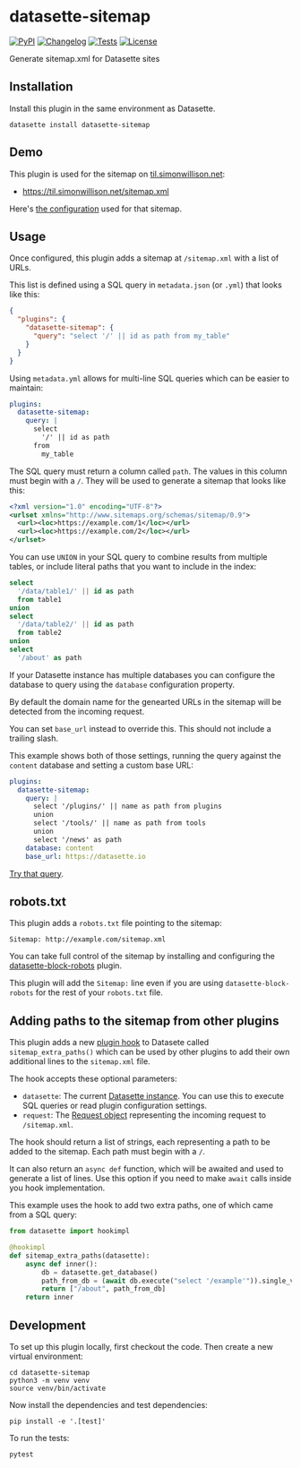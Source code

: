 # datasette-sitemap

[![PyPI](https://img.shields.io/pypi/v/datasette-sitemap.svg)](https://pypi.org/project/datasette-sitemap/)
[![Changelog](https://img.shields.io/github/v/release/simonw/datasette-sitemap?include_prereleases&label=changelog)](https://github.com/simonw/datasette-sitemap/releases)
[![Tests](https://github.com/simonw/datasette-sitemap/workflows/Test/badge.svg)](https://github.com/simonw/datasette-sitemap/actions?query=workflow%3ATest)
[![License](https://img.shields.io/badge/license-Apache%202.0-blue.svg)](https://github.com/simonw/datasette-sitemap/blob/main/LICENSE)

Generate sitemap.xml for Datasette sites

## Installation

Install this plugin in the same environment as Datasette.

    datasette install datasette-sitemap

## Demo

This plugin is used for the sitemap on [til.simonwillison.net](https://til.simonwillison.net/):

- https://til.simonwillison.net/sitemap.xml

Here's [the configuration](https://github.com/simonw/til/blob/d4f67743a90a67100b46145986b2dec6f8d96583/metadata.yaml#L14-L16) used for that sitemap.

## Usage

Once configured, this plugin adds a sitemap at `/sitemap.xml` with a list of URLs.

This list is defined using a SQL query in `metadata.json` (or `.yml`) that looks like this:

```json
{
  "plugins": {
    "datasette-sitemap": {
      "query": "select '/' || id as path from my_table"
    }
  }
}
```

Using `metadata.yml` allows for multi-line SQL queries which can be easier to maintain:

```yaml
plugins:
  datasette-sitemap:
    query: |
      select
        '/' || id as path
      from
        my_table
```
The SQL query must return a column called `path`. The values in this column must begin with a `/`. They will be used to generate a sitemap that looks like this:

```xml
<?xml version="1.0" encoding="UTF-8"?>
<urlset xmlns="http://www.sitemaps.org/schemas/sitemap/0.9">
  <url><loc>https://example.com/1</loc></url>
  <url><loc>https://example.com/2</loc></url>
</urlset>
```
You can use ``UNION`` in your SQL query to combine results from multiple tables, or include literal paths that you want to include in the index:

```sql
select
  '/data/table1/' || id as path
  from table1
union
select
  '/data/table2/' || id as path
  from table2
union
select
  '/about' as path
```
If your Datasette instance has multiple databases you can configure the database to query using the `database` configuration property.

By default the domain name for the genearted URLs in the sitemap will be detected from the incoming request.

You can set `base_url` instead to override this. This should not include a trailing slash.

This example shows both of those settings, running the query against the `content` database and setting a custom base URL:

```yaml
plugins:
  datasette-sitemap:
    query: |
      select '/plugins/' || name as path from plugins
      union
      select '/tools/' || name as path from tools
      union
      select '/news' as path
    database: content
    base_url: https://datasette.io
```
[Try that query](https://datasette.io/content?sql=select+%27%2Fplugins%2F%27+||+name+as+path+from+plugins%0D%0Aunion%0D%0Aselect+%27%2Ftools%2F%27+||+name+as+path+from+tools%0D%0Aunion%0D%0Aselect+%27%2Fnews%27+as+path%0D%0A).

## robots.txt

This plugin adds a `robots.txt` file pointing to the sitemap:

```
Sitemap: http://example.com/sitemap.xml
```

You can take full control of the sitemap by installing and configuring the [datasette-block-robots](https://datasette.io/plugins/datasette-block-robots) plugin.

This plugin will add the `Sitemap:` line even if you are using `datasette-block-robots` for the rest of your `robots.txt` file.

## Adding paths to the sitemap from other plugins

This plugin adds a new [plugin hook](https://docs.datasette.io/en/stable/plugin_hooks.html) to Datasete called `sitemap_extra_paths()` which can be used by other plugins to add their own additional lines to the `sitemap.xml` file.

The hook accepts these optional parameters:

- `datasette`: The current [Datasette instance](https://docs.datasette.io/en/stable/internals.html#datasette-class). You can use this to execute SQL queries or read plugin configuration settings.
- `request`: The [Request object](https://docs.datasette.io/en/stable/internals.html#request-object) representing the incoming request to `/sitemap.xml`.

The hook should return a list of strings, each representing a path to be added to the sitemap. Each path must begin with a `/`.

It can also return an `async def` function, which will be awaited and used to generate a list of lines. Use this option if you need to make `await` calls inside you hook implementation.

This example uses the hook to add two extra paths, one of which came from a SQL query:

```python
from datasette import hookimpl

@hookimpl
def sitemap_extra_paths(datasette):
    async def inner():
        db = datasette.get_database()
        path_from_db = (await db.execute("select '/example'")).single_value()
        return ["/about", path_from_db]
    return inner
```

## Development

To set up this plugin locally, first checkout the code. Then create a new virtual environment:

    cd datasette-sitemap
    python3 -m venv venv
    source venv/bin/activate

Now install the dependencies and test dependencies:

    pip install -e '.[test]'

To run the tests:

    pytest
